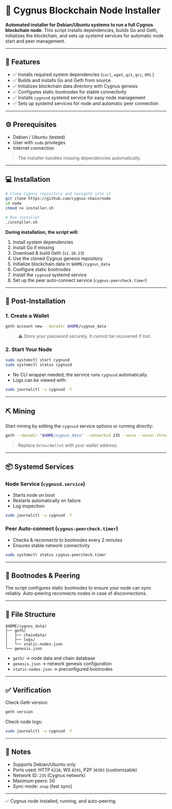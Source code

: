 # 🚀 Cygnus Blockchain Node Installer

**Automated installer for Debian/Ubuntu systems to run a full Cygnus blockchain node.**
This script installs dependencies, builds Go and Geth, initializes the blockchain, and sets up systemd services for automatic node start and peer management.

---

## 🧩 Features

* ✅ Installs required system dependencies (`curl`, `wget`, `git`, `gcc`, etc.)
* ✅ Builds and installs Go and Geth from source
* ✅ Initializes blockchain data directory with Cygnus genesis
* ✅ Configures static bootnodes for stable connectivity
* ✅ Installs `cygnusd` systemd service for easy node management
* ✅ Sets up systemd services for node and automatic peer connection

---

## ⚙️ Prerequisites

* Debian / Ubuntu (tested)
* User with `sudo` privileges
* Internet connection

> The installer handles missing dependencies automatically.

---

## 💻 Installation

```bash
# Clone Cygnus repository and navigate into it
git clone https://github.com/cygnus-chain/node
cd node
chmod +x installer.sh

# Run installer
./installer.sh
```

**During installation, the script will:**

1. Install system dependencies
2. Install Go if missing
3. Download & build Geth (`v1.10.23`)
4. Use the cloned Cygnus genesis repository
5. Initialize blockchain data in `$HOME/cygnus_data`
6. Configure static bootnodes
7. Install the `cygnusd` systemd service
8. Set up the peer auto-connect service (`cygnus-peercheck.timer`)

---

## 🔑 Post-Installation

### 1. Create a Wallet

```bash
geth account new --datadir $HOME/cygnus_data
```

> ⚠️ Store your password securely. It cannot be recovered if lost.

### 2. Start Your Node

```bash
sudo systemctl start cygnusd
sudo systemctl status cygnusd
```

* No CLI wrapper needed; the service runs `cygnusd` automatically.
* Logs can be viewed with:

```bash
sudo journalctl -u cygnusd -f
```

---

## ⛏️ Mining

Start mining by editing the `cygnusd` service options or running directly:

```bash
geth --datadir "$HOME/cygnus_data" --networkid 235 --mine --miner.threads=1 --miner.etherbase=0xYourWallet
```

> Replace `0xYourWallet` with your wallet address.

---

## 📦 Systemd Services

### Node Service (`cygnusd.service`)

* Starts node on boot
* Restarts automatically on failure
* Log inspection:

```bash
sudo journalctl -u cygnusd -f
```

### Peer Auto-connect (`cygnus-peercheck.timer`)

* Checks & reconnects to bootnodes every 2 minutes
* Ensures stable network connectivity

```bash
sudo systemctl status cygnus-peercheck.timer
```

---

## 🔗 Bootnodes & Peering

The script configures static bootnodes to ensure your node can sync reliably. Auto-peering reconnects nodes in case of disconnections.

---

## 📂 File Structure

```
$HOME/cygnus_data/
├── geth/
│   ├── chaindata/
│   ├── logs/
│   └── static-nodes.json
└── genesis.json
```

* `geth/` → node data and chain database
* `genesis.json` → network genesis configuration
* `static-nodes.json` → preconfigured bootnodes

---

## ✅ Verification

Check Geth version:

```bash
geth version
```

Check node logs:

```bash
sudo journalctl -u cygnusd -f
```

---

## 📌 Notes

* Supports Debian/Ubuntu only
* Ports used: HTTP `6228`, WS `8291`, P2P `30303` (customizable)
* Network ID: `235` (Cygnus network)
* Maximum peers: 50
* Sync mode: `snap` (fast sync)

---

✅ Cygnus node installed, running, and auto-peering.
